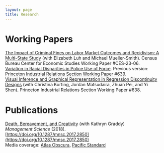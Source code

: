 ```yaml
---
layout: page
title: Research
---
```


# Working Papers
[The Impact of Criminal Fines on Labor Market Outcomes and Recidivism: A Multi-State Study](https://www.census.gov/library/working-papers/2023/adrm/CES-WP-23-06.html) (with Elizabeth Luh and Michael Mueller-Smith). Census Bureau Center for Economic Studies Working Paper #CES-23-06.  
[Variation in Racial Disparities in Police Use of Force](research/lieberman_police_force.pdf). Previous version: [Princeton Industrial Relations Section Working Paper #639](http://arks.princeton.edu/ark:/88435/dsp01h128nh61r).  
[Visual Inference and Graphical Representation in Regression Discontinuity Designs](http://arks.princeton.edu/ark:/88435/dsp013j3335157) (with Christina Korting, Jordan Matsudaira, Zhuan Pei, and Yi Shen). Princeton Industrial Relations Section Working Paper #638.

# Publications
[Death, Bereavement, and Creativity](research/graddy-lieberman-death-bereavement-creativity.pdf) (with Kathryn Graddy)  
*Management Science* (2018).  
[https://doi.org/10.1287/mnsc.2017.2850](https://doi.org/10.1287/mnsc.2017.2850)  
Media coverage: [Atlas Obscura](https://www.atlasobscura.com/articles/study-art-misery-grief-depression-goya-picasso), [Pacific Standard](https://psmag.com/news/misery-may-inhibit-creativity)



